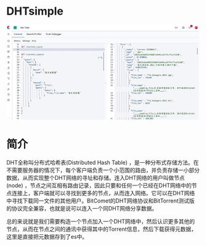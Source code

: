 # DHTsimple

![最终效果](1605608154480.jpg)

# 简介

DHT全称叫分布式哈希表(Distributed Hash Table)
，是一种分布式存储方法。在不需要服务器的情况下，每个客户端负责一个小范围的路由，并负责存储一小部分数据，从而实现整个DHT网络的寻址和存储。连入DHT网络的用户叫做节点(node)
，节点之间互相有路由记录，因此只要和任何一个已经在DHT网络中的节点连接上，客户端就可以寻找到更多的节点，从而连入网络。它可以在DHT网络中寻找下载同一文件的其他用户。BitComet的DHT网络协议和BitTorrent测试版的协议完全兼容，也就是说可以连入一个同DHT网络分享数据。

总的来说就是我们需要构造一个节点加入一个DHT网络中，然后认识更多其他的节点，从而在节点之间的通讯中获得其中的Torrent信息，然后下载获得元数据，这里是直接把元数据存到了es中。


